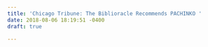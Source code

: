 ```yaml
---
title: 'Chicago Tribune: The Biblioracle Recommends PACHINKO '
date: 2018-08-06 18:19:51 -0400
draft: true

---
```

